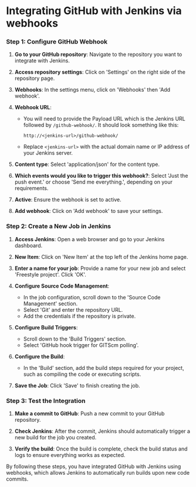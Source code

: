 # Integrating GitHub with Jenkins via webhooks 

### Step 1: Configure GitHub Webhook
1. **Go to your GitHub repository**: Navigate to the repository you want to integrate with Jenkins.

2. **Access repository settings**: Click on 'Settings' on the right side of the repository page.

3. **Webhooks**: In the settings menu, click on 'Webhooks' then 'Add webhook'.

4. **Webhook URL**: 
   - You will need to provide the Payload URL which is the Jenkins URL followed by `/github-webhook/`. It should look something like this:
     ```
     http://<jenkins-url>/github-webhook/
     ```
   - Replace `<jenkins-url>` with the actual domain name or IP address of your Jenkins server.

5. **Content type**: Select 'application/json' for the content type.

6. **Which events would you like to trigger this webhook?**: Select 'Just the push event.' or choose 'Send me everything.', depending on your requirements.

7. **Active**: Ensure the webhook is set to active.

8. **Add webhook**: Click on 'Add webhook' to save your settings.

### Step 2: Create a New Job in Jenkins
1. **Access Jenkins**: Open a web browser and go to your Jenkins dashboard.

2. **New Item**: Click on 'New Item' at the top left of the Jenkins home page.

3. **Enter a name for your job**: Provide a name for your new job and select 'Freestyle project'. Click 'OK'.

4. **Configure Source Code Management**:
   - In the job configuration, scroll down to the 'Source Code Management' section.
   - Select 'Git' and enter the repository URL.
   - Add the credentials if the repository is private.

5. **Configure Build Triggers**:
   - Scroll down to the 'Build Triggers' section.
   - Select 'GitHub hook trigger for GITScm polling'.

6. **Configure the Build**:
   - In the 'Build' section, add the build steps required for your project, such as compiling the code or executing scripts.

7. **Save the Job**: Click 'Save' to finish creating the job.

### Step 3: Test the Integration
1. **Make a commit to GitHub**: Push a new commit to your GitHub repository.

2. **Check Jenkins**: After the commit, Jenkins should automatically trigger a new build for the job you created.

3. **Verify the build**: Once the build is complete, check the build status and logs to ensure everything works as expected.

By following these steps, you have integrated GitHub with Jenkins using webhooks, which allows Jenkins to automatically run builds upon new code commits.